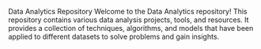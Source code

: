 Data Analytics Repository
Welcome to the Data Analytics repository! This repository contains various data analysis projects, tools, and resources. It provides a collection of techniques, algorithms, and models that have been applied to different datasets to solve problems and gain insights.
